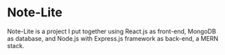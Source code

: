 # Note-Lite 
Note-Lite is a project I put together using React.js as front-end, MongoDB as database, and Node.js with Express.js framework as back-end, a MERN stack.

